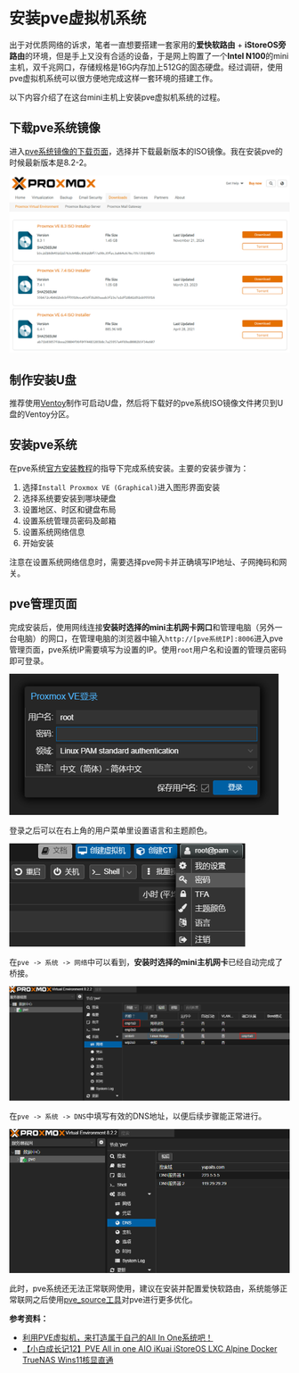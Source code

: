 # 安装pve虚拟机系统

出于对优质网络的诉求，笔者一直想要搭建一套家用的**爱快软路由** + **iStoreOS旁路由**的环境，但是手上又没有合适的设备，于是网上购置了一个**Intel N100**的mini主机，双千兆网口，存储规格是16G内存加上512G的固态硬盘。经过调研，使用pve虚拟机系统可以很方便地完成这样一套环境的搭建工作。

以下内容介绍了在这台mini主机上安装pve虚拟机系统的过程。

## 下载pve系统镜像

进入[pve系统镜像的下载页面](https://www.proxmox.com/en/downloads/proxmox-virtual-environment/iso)，选择并下载最新版本的ISO镜像。我在安装pve的时候最新版本是8.2-2。

![下载pve系统镜像](./安装pve虚拟机系统/下载pve系统镜像.png)

## 制作安装U盘

推荐使用[Ventoy](https://www.ventoy.net/cn/)制作可启动U盘，然后将下载好的pve系统ISO镜像文件拷贝到U盘的Ventoy分区。

## 安装pve系统

在pve系统[官方安装教程](https://pve.proxmox.com/wiki/Installation)的指导下完成系统安装。主要的安装步骤为：
1. 选择`Install Proxmox VE (Graphical)`进入图形界面安装
2. 选择系统要安装到哪块硬盘
3. 设置地区、时区和键盘布局
4. 设置系统管理员密码及邮箱
5. 设置系统网络信息
6. 开始安装

注意在设置系统网络信息时，需要选择pve网卡并正确填写IP地址、子网掩码和网关。

## pve管理页面

完成安装后，使用网线连接**安装时选择的mini主机网卡网口**和管理电脑（另外一台电脑）的网口，在管理电脑的浏览器中输入`http://[pve系统IP]:8006`进入pve管理页面，pve系统IP需要填写为设置的IP。使用`root`用户名和设置的管理员密码即可登录。

![登录pve管理页面](./安装pve虚拟机系统/登录pve管理页面.png)

登录之后可以在右上角的用户菜单里设置语言和主题颜色。

![设置语言和主题颜色](./安装pve虚拟机系统/设置语言和主题颜色.png)

在`pve -> 系统 -> 网络`中可以看到，**安装时选择的mini主机网卡**已经自动完成了桥接。

![pve网络](./安装pve虚拟机系统/pve网络.png)

在`pve -> 系统 -> DNS`中填写有效的DNS地址，以便后续步骤能正常进行。

![pve系统DNS设置](./安装pve虚拟机系统/pve系统DNS设置.png)

此时，pve系统还无法正常联网使用，建议在安装并配置爱快软路由，系统能够正常联网之后使用[pve_source工具](https://bbs.x86pi.cn/thread?topicId=20)对pve进行更多优化。


**参考资料：**
- [利用PVE虚拟机，来打造属于自己的All In One系统吧！](https://www.bilibili.com/video/BV1bc411v7A3/?vd_source=397ff4ce16ca423e318cacc40c3f4acb)
- [【小白成长记12】PVE All in one AIO iKuai iStoreOS LXC Alpine Docker TrueNAS Wins11核显直通](https://www.bilibili.com/video/BV1UQ4y1b7Nz/?vd_source=397ff4ce16ca423e318cacc40c3f4acb)
